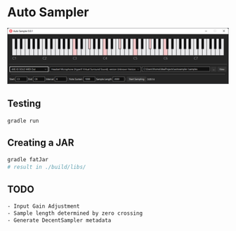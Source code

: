 # Auto Sampler

![logo](https://raw.githubusercontent.com/tkaden4/autosampler/main/assets/screenshot.png)


## Testing
```bash
gradle run
```

## Creating a JAR
```bash
gradle fatJar
# result in ./build/libs/
```

## TODO
```
- Input Gain Adjustment
- Sample length determined by zero crossing
- Generate DecentSampler metadata
```